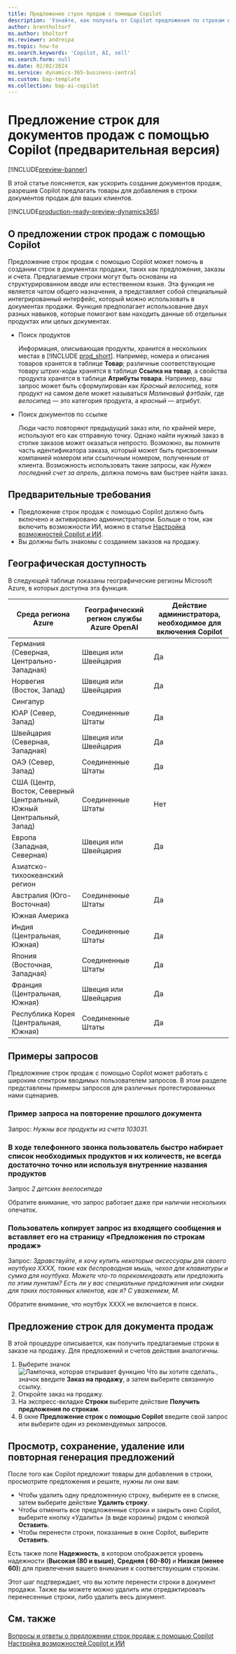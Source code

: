 ```yaml
---
title: Предложение строк продаж с помощью Copilot
description: 'Узнайте, как получать от Copilot предложения по строкам в заказах на продажу.'
author: brentholtorf
ms.author: bholtorf
ms.reviewer: andreipa
ms.topic: how-to
ms.search.keywords: 'Copilot, AI, sell'
ms.search.form: null
ms.date: 02/02/2024
ms.service: dynamics-365-business-central
ms.custom: bap-template
ms.collection: bap-ai-copilot
---
```


# <a name="suggest-lines-on-sales-documents-with-copilot-preview"></a>Предложение строк для документов продаж с помощью Copilot (предварительная версия)

[!INCLUDE[preview-banner](includes/preview-banner.md)]

В этой статье поясняется, как ускорить создание документов продаж, разрешив Copilot предлагать товары для добавления в строки документов продаж для ваших клиентов.

[!INCLUDE[production-ready-preview-dynamics365](includes/production-ready-preview-dynamics365.md)]

## <a name="about-sales-line-suggestions-with-copilot"></a>О предложении строк продаж с помощью Copilot

Предложение строк продаж с помощью Copilot может помочь в создании строк в документах продажи, таких как предложения, заказы и счета. Предлагаемые строки могут быть основаны на структурированном вводе или естественном языке. Эта функция не является чатом общего назначения, а представляет собой специальный интегрированный интерфейс, который можно использовать в документах продажи. Функция предполагает использование двух разных навыков, которые помогают вам находить данные об отдельных продуктах или целых документах.

* Поиск продуктов

  Информация, описывающая продукты, хранится в нескольких местах в [!INCLUDE [prod_short](includes/prod_short.md)]. Например, номера и описания товаров хранятся в таблице **Товар**; различные соответствующие товару штрих-коды хранятся в таблице **Ссылка на товар**, а свойства продукта хранятся в таблице **Атрибуты товара**. Например, ваш запрос может быть сформулирован как *Красный велосипед*, хотя продукт на самом деле может называться *Малиновый фэтбайк*, где *велосипед* — это категория продукта, а *красный* — атрибут.

* Поиск документов по ссылке

  Люди часто повторяют предыдущий заказ или, по крайней мере, используют его как отправную точку. Однако найти нужный заказ в стопке заказов может оказаться непросто. Возможно, вы помните часть идентификатора заказа, который может быть присвоенным компанией номером или ссылочным номером, полученным от клиента. Возможность использовать такие запросы, как *Нужен последний счет за апрель*, должна помочь вам быстрее найти заказ.

## <a name="prerequisites"></a>Предварительные требования

* Предложение строк продаж с помощью Copilot должно быть включено и активировано администратором. Больше о том, как включить возможности ИИ, можно в статье [Настройка возможностей Copilot и ИИ](enable-ai.md).
* Вы должны быть знакомы с созданием заказов на продажу.

## <a name="geographic-availability"></a>Географическая доступность

В следующей таблице показаны географические регионы Microsoft Azure, в которых доступна эта функция.

|Среда региона Azure  |Географический регион службы Azure OpenAI   |Действие администратора, необходимое для включения Copilot  |
|---------|---------|---------|
|Германия (Северная, Центрально-Западная)     | Швеция или Швейцария        |  Да       |
|Норвегия (Восток, Запад)     | Швеция или Швейцария        | Да     |
|Сингапур     |         |         |
|ЮАР (Север, Запад)     |   Соединенные Штаты      |   Да      |
|Швейцария (Северная, Западная)     |  Швеция или Швейцария       |    Да     |
|ОАЭ (Север, Запад)     |    Соединенные Штаты     |   Да     |
|США (Центр, Восток, Северный Центральный, Южный Центральный, Запад)     |   Соединенные Штаты      |   Нет      |
|Европа (Западная, Северная)     |   Швеция или Швейцария      |   Да      |
|Азиатско-тихоокеанский регион     |         |         |
|Австралия (Юго-Восточная)     |   Соединенные Штаты      |    Да     |
|Южная Америка     |         |         |
|Индия (Центральная, Южная)     |    Соединенные Штаты     |   Да      |
|Япония (Восточная, Западная)     |    Соединенные Штаты     |    Да     |
|Франция (Центральная, Южная)     |    Швеция или Швейцария     |    Да     |
|Республика Корея (Центральная, Южная)     |    Соединенные Штаты     |    Да     |

## <a name="examples-of-prompts"></a>Примеры запросов

Предложение строк продаж с помощью Copilot может работать с широким спектром вводимых пользователем запросов. В этом разделе представлены примеры запросов для различных протестированных нами сценариев.

### <a name="sample-inquiry-to-repeat-the-past-document"></a>Пример запроса на повторение прошлого документа

Запрос: *Нужны все продукты из счета 103031.*

### <a name="during-phone-call-user-quickly-types-list-of-required-products-and-quantities-not-always-accurate-enough-or-using-internal-product-names"></a>В ходе телефонного звонка пользователь быстро набирает список необходимых продуктов и их количеств, не всегда достаточно точно или используя внутренние названия продуктов

Запрос *2 детских веелосипеда*

Обратите внимание, что запрос работает даже при наличии нескольких опечаток.

### <a name="a-user-copies-an-inquiry-from-an-inbound-communication-and-pastes-it-to-the-sales-lines-suggestions-page"></a>Пользователь копирует запрос из входящего сообщения и вставляет его на страницу «Предложения по строкам продаж»

Запрос: *Здравствуйте, я хочу купить некоторые аксессуары для своего ноутбука XXXX, такие как беспроводная мышь, чехол для клавиатуры и сумка для ноутбука. Можете что-то порекомендовать или предложить по этим пунктам? Есть ли у вас специальные предложения или скидки для таких постоянных клиентов, как я? С уважением, М.*

Обратите внимание, что ноутбук XXXX не включается в поиск.

## <a name="suggest-lines-on-a-sales-document"></a>Предложение строк для документа продаж

В этой процедуре описывается, как получить предлагаемые строки в заказе на продажу. Для предложений и счетов действия аналогичны.

1. Выберите значок ![Лампочка, которая открывает функцию Что вы хотите сделать.](media/ui-search/search_small.png "Что вы хотите сделать"), значок введите **Заказ на продажу**, а затем выберите связанную ссылку.
1. Откройте заказ на продажу.
1. На экспресс-вкладке **Строки** выберите действие **Получить предложения по строкам**.
1. В окне **Предложение строк с помощью Copilot** введите свой запрос или выберите один из рекомендуемых запросов.

## <a name="review-save-discard-or-regenerate-suggestions"></a>Просмотр, сохранение, удаление или повторная генерация предложений

После того как Copilot предложит товары для добавления в строки, просмотрите предложения и решите, нужны ли они вам:

* Чтобы удалить одну предложенную строку, выберите ее в списке, затем выберите действие **Удалить строку**.
* Чтобы отменить все предложенные строки и закрыть окно Copilot, выберите кнопку «Удалить» (в виде корзины) рядом с кнопкой **Оставить**.
* Чтобы перенести строки, показанные в окне Copilot, выберите **Оставить**. 

Есть также поле **Надежность**, в котором отображается уровень надежности (**Высокая (80 и выше)**, **Средняя ( 60-80)** и **Низкая (менее 60)**) для привлечения вашего внимания к соответствующим строкам.

Этот шаг подтверждает, что вы хотите перенести строки в документ продажи. Также вы можете можно удалить или отредактировать перенесенные строки, либо удалить весь документ.

## <a name="see-also"></a>См. также

[Вопросы и ответы о предложении строк продаж с помощью Copilot](faq-sales-suggest-sales-lines-with-copilot.md)
[Настройка возможностей Copilot и ИИ](enable-ai.md)
